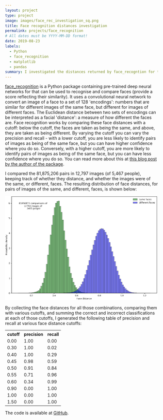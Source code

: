 ```yaml
---
layout: project
type: project
image: images/face_rec_investigation_sq.png
title: Face recognition distances investigation
permalink: projects/face_recognition
# All dates must be YYYY-MM-DD format!
date: 2019-08-23
labels:
  - Python
  - face_recognition
  - matplotlib
  - pandas
summary: I investigated the distances returned by face_recogntion for the same and for different faces, to inform the optimal choice of cut-off.
---
```


<a href="https://pypi.org/project/face_recognition/">face_recognition</a> is a Python package containing pre-trained deep neural networks for that can be used to recognise and compare faces (provide a score reflecting their similarity). It uses a convolutional neural network to convert an image of a face to a set of 128 'encodings': numbers that are similar for different images of the same face, but different for images of different faces. The Euclidean distance between two sets of encodings can be interpreted as a facial 'distance': a measure of how different the faces are. Face recognition works by comparing these face distances with a cutoff: below the cutoff, the faces are taken as being the same, and above, they are taken as being different. By varying the cutoff you can vary the precision and recall - with a lower cutoff, you are less likely to identify pairs of images as being of the same face, but you can have higher confidence where you do so. Conversely, with a higher cutoff, you are more likely to identify pairs of images as being of the same face, but you can have less confidence where you do so. You can read more about this at <a href="https://medium.com/@ageitgey/machine-learning-is-fun-part-4-modern-face-recognition-with-deep-learning-c3cffc121d78">this blog post by the author of the package</a>.

I compared the 81,875,206 pairs in 12,797 images (of 5,467 people), keeping track of whether they distance, and whether the images were of the same, or different, faces. The resulting distribution of face distances, for pairs of images of the same, and different, faces, is shown below:

<p style="text-align:center;"><img src="/images/face_rec_investigation.png" alt="graph" style="max-width: 100%;"></p>

By collecting the face distances for all those combinations, comparing them with various cutoffs, and summing the correct and incorrect classifications at each of those cutoffs, I generated the following table of precision and recall at various face distance cutoffs:

<table>
  <tr>
    <th>cutoff</th>
    <th>precision</th>
    <th>recall</th>
  </tr>
  <tr>
    <td>0.00</td>
    <td>1.00</td>
    <td>0.00</td>
  </tr>
  <tr>
    <td>0.30</td>
    <td>1.00</td>
    <td>0.02</td>
  </tr>
  <tr>
    <td>0.40</td>
    <td>1.00</td>
    <td>0.29</td>
  </tr>
  <tr>
    <td>0.45</td>
    <td>0.98</td>
    <td>0.59</td>
  </tr>
  <tr>
    <td>0.50</td>
    <td>0.91</td>
    <td>0.84</td>
  </tr>
  <tr>
    <td>0.55</td>
    <td>0.71</td>
    <td>0.96</td>
  </tr>
    <tr>
    <td>0.60</td>
    <td>0.34</td>
    <td>0.99</td>
  </tr>
  <tr>
    <td>0.90</td>
    <td>0.00</td>
    <td>1.00</td>
  </tr>
  <tr>
    <td>1.00</td>
    <td>0.00</td>
    <td>1.00</td>
  </tr>
    <tr>
    <td>1.50</td>
    <td>0.00</td>
    <td>1.00</td>
  </tr>
</table>

The code is available at [GitHub](https://github.com/jackgrimes/face_distance_investigation).



